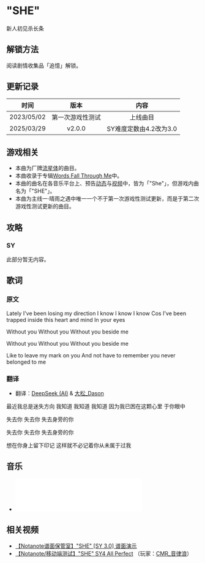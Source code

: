 # "SHE"

<div class="NoticeBoard">
  <p>新人初见杀长条</p>
</div>

<script>
var parameter = {
    songName: '"SHE"',
    alias: ['SHE'],
    composer: '<a onclick="Jump(\'composerList#ΓИ7AL\')">ΓИ7AL</a>',
    duration: '02:03',
    bpm: 88,
    chapter: '<a onclick="Jump(\'chapterList#main-story-1\')">主线一·晴雨之遇</a>',
    diff: {sy: 3.0},
    notenum: {sy: 122},
    charter: {sy: '<a onclick="Jump(\'charterList#XyX\')">流星嘤</a>'},
    update: [
        {version: '第二次游戏性测试', date: Date(2024, 0, 8), platform: 'Steam'},
        {version: 'v2.0.0', date: Date(2024, 3, 2), platform: 'TapTap'},
        {version: 'v2.2.1', date: Date(2024, 4, 28), platform: 'iOS外区'}
    ],
    illust: '',
    illustrator: '<a onclick="Jump(\'illustratorList#Guli\')">故离</a>'
};
songinfo(parameter);
</script>

<div id="songinfo"></div>

## 解锁方法

阅读剧情收集品<a onclick="Jump('collectibles#Tsuioku')">「追憶」</a>解锁。

## 更新记录

| 时间 | 版本 | 内容 |
| :-: | :-: | :-: |
| 2023/05/02 | 第一次游戏性测试 | 上线曲目 |
| 2025/03/29 | v2.0.0 | SY难度定数由4.2改为3.0 |

## 游戏相关

- 本曲为厂牌[流星体](https://space.bilibili.com/3546611869288986/)的曲目。
- 本曲收录于专辑[Words Fall Through Me](https://music.163.com/#/album?id=134870826)中。
- 本曲的曲名在各音乐平台上、预告[动态](https://t.bilibili.com/893039699582517273)与[视频](https://www.bilibili.com/video/BV15u4y1Q7X3/)中，皆为「"She"」，但游戏内曲名为「"SHE"」。
- 本曲为<a onclick="Jump(\'chapterList#main-story-1\')">主线一·晴雨之遇</a>中唯一一个不于第一次游戏性测试更新，而是于第二次游戏性测试更新的曲目。

## 攻略

### SY

此部分暂无内容。

## 歌词

### 原文

Lately I've been losing my direction
I know I know I know
Cos I've been trapped inside this heart and mind
In your eyes

Without you
Without you
Without you beside me

Without you
Without you
Without you beside me

Like to leave my mark on you
And not have to remember you never belonged to me

### 翻译

- 翻译：[DeepSeek (AI)](https://www.deepseek.com/) & [大松_Dason](https://space.bilibili.com/17116186)

最近我总是迷失方向
我知道 我知道 我知道
因为我已困在这颗心里
于你眼中

失去你
失去你
失去身旁的你

失去你
失去你
失去身旁的你

想在你身上留下印记
这样就不必记着你从未属于过我

## 音乐

- <iframe frameborder="no" border="0" marginwidth="0" marginheight="0" width=330 height=86 src="//music.163.com/outchain/player?type=2&id=1887473162&auto=0&height=66"></iframe>

## 相关视频

- <span class="bilibili-icon"></span>[【Notanote谱面保管室】"SHE" [SY 3.0] 谱面演示](https://www.bilibili.com/video/BV16igZzgEif/)
- <span class="bilibili-icon"></span>[【Notanote/移动端测试】"SHE" SY4 All Perfect](https://www.bilibili.com/video/BV1pP4wePEwu/) （玩家：[CMR_音律浪](https://space.bilibili.com/549751251/)）
